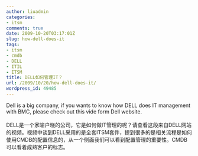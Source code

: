 ```yaml
---
author: liuadmin
categories:
- itsm
comments: true
date: 2009-10-20T03:17:01Z
slug: how-dell-does-it
tags:
- itsm
- cmdb
- DELL
- ITIL
- ITSM
title: DELL如何管理IT？
url: /2009/10/20/how-dell-does-it/
wordpress_id: 49485
---
```


Dell is a big company, if you wants to know how DELL does IT management with BMC, please check out this vide form Dell website.<br /><br />DELL是一个家喻户晓的公司，它是如何做IT管理的呢？请查看这段来自DELL网站的视频。视频中谈到DELL采用的是全套ITSM套件，提到很多的是相关流程是如何使用CMDB的配置信息的，从一个侧面我们可以看到配置管理的重要性。CMDB可以看着成熟客户的标志。

